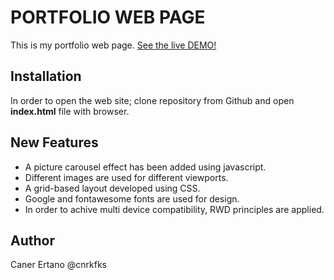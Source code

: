 # PORTFOLIO WEB PAGE
This is my portfolio web page. [See the live DEMO!](https://cnrkfks.github.io/portfolio)

## Installation
In order to open the web site; clone repository from Github and open **index.html** file with browser.

## New Features
* A picture carousel effect has been added using javascript.
* Different images are used for different viewports.
* A grid-based layout developed using CSS.
* Google and fontawesome fonts are used for design.
* In order to achive multi device compatibility, RWD principles are applied.

## Author
Caner Ertano @cnrkfks